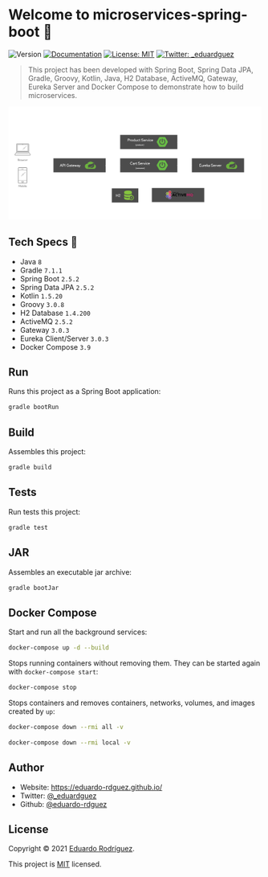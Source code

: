 # Welcome to microservices-spring-boot 🚀

![Version](https://img.shields.io/badge/version-0.1.0-blue.svg?cacheSeconds=2592000)
[![Documentation](https://img.shields.io/badge/documentation-yes-brightgreen.svg)](https://github.com/eduardo-rdguez/microservices-spring-boot/blob/main/README.md)
[![License: MIT](https://img.shields.io/github/license/eduardo-rdguez/microservices-spring-boot)](./LICENSE)
[![Twitter: \_eduardguez](https://img.shields.io/twitter/follow/_eduardguez.svg?style=social)](https://twitter.com/_eduardguez)

> This project has been developed with Spring Boot, Spring Data JPA, Gradle, Groovy, Kotlin, Java, H2 Database, ActiveMQ, Gateway, Eureka Server and Docker Compose to demonstrate how to build microservices.

![Application's Architecture](./assets/app-architecture.png)

## Tech Specs 🔖

- Java `8`
- Gradle `7.1.1`
- Spring Boot `2.5.2`
- Spring Data JPA `2.5.2`
- Kotlin `1.5.20`
- Groovy `3.0.8`
- H2 Database `1.4.200`
- ActiveMQ `2.5.2`
- Gateway `3.0.3`
- Eureka Client/Server `3.0.3`
- Docker Compose `3.9`

## Run

Runs this project as a Spring Boot application:

```sh
gradle bootRun
```

## Build

Assembles this project:

```sh
gradle build
```

## Tests

Run tests this project:

```sh
gradle test
```

## JAR

Assembles an executable jar archive:

```sh
gradle bootJar
```

## Docker Compose

Start and run all the background services:

```sh
docker-compose up -d --build
```

Stops running containers without removing them. They can be started again with `docker-compose start`:

```sh
docker-compose stop
```

Stops containers and removes containers, networks, volumes, and images created by `up`:

```sh
docker-compose down --rmi all -v
```

```sh
docker-compose down --rmi local -v
```

## Author

* Website: https://eduardo-rdguez.github.io/
* Twitter: [@\_eduardguez](https://twitter.com/\_eduardguez)
* Github: [@eduardo-rdguez](https://github.com/eduardo-rdguez)

## License

Copyright © 2021 [Eduardo Rodríguez](https://github.com/eduardo-rdguez).

This project is [MIT](https://github.com/eduardo-rdguez/microservices-spring-boot/blob/main/LICENSE) licensed.
